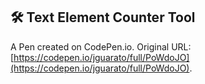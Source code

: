 ## 🛠️ Text Element Counter Tool

A Pen created on CodePen.io. Original URL: [https://codepen.io/jguarato/full/PoWdoJO](https://codepen.io/jguarato/full/PoWdoJO).


